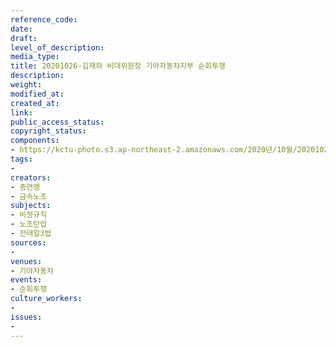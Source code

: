 ```yaml
---
reference_code: 
date: 
draft: 
level_of_description: 
media_type: 
title: 20201026-김재하 비대위원장 기아자동차지부 순회투쟁
description: 
weight: 
modified_at: 
created_at: 
link: 
public_access_status: 
copyright_status: 
components:
- https://kctu-photo.s3.ap-northeast-2.amazonaws.com/2020년/10월/20201026-김재하+비대위원장+기아자동차지부+순회투쟁/_PIG7891.JPG
tags:
- 
creators:
- 총연맹
- 금속노조
subjects:
- 비정규직
- 노조탄압
- 전태일3법
sources:
- 
venues:
- 기아자동차
events:
- 순회투쟁
culture_workers:
- 
issues:
- 
---
```

